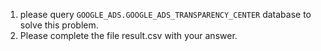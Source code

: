 1. please query `GOOGLE_ADS.GOOGLE_ADS_TRANSPARENCY_CENTER` database to solve this problem.
2. Please complete the file result.csv with your answer.
